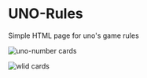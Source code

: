 # UNO-Rules
Simple HTML page for uno's game rules


![uno-number cards](https://github.com/user-attachments/assets/bdd96eed-7435-423f-a724-3d3e71b0b51b)


![wlid cards](https://github.com/user-attachments/assets/46cb0d57-d17a-4121-902f-8ffe414e2330)
